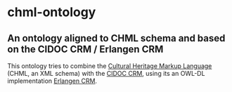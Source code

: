 chml-ontology
=============

An ontology aligned to CHML schema and based on the CIDOC CRM / Erlangen CRM
----------------------------------------------------------------------------

This ontology tries to combine the [Cultural Heritage Markup Language](chml.foundation )
(CHML, an XML schema) with the [CIDOC CRM](cidoc-crm.org), using its an OWL-DL implementation [Erlangen CRM](erlangen-crm.org).




